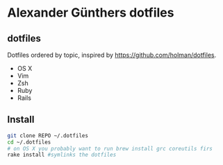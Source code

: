 # Alexander Günthers dotfiles

## dotfiles
  Dotfiles ordered by topic, inspired by https://github.com/holman/dotfiles.

- OS X
- Vim
- Zsh
- Ruby
- Rails

## Install
```sh
git clone REPO ~/.dotfiles
cd ~/.dotfiles
# on OS X you probably want to run brew install grc coreutils firs
rake install #symlinks the dotfiles
```
